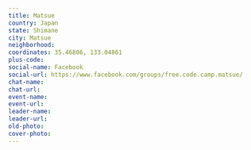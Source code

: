 ```yaml
---
title: Matsue
country: Japan
state: Shimane
city: Matsue
neighborhood: 
coordinates: 35.46806, 133.04861
plus-code:
social-name: Facebook
social-url: https://www.facebook.com/groups/free.code.camp.matsue/
chat-name:
chat-url:
event-name:
event-url:
leader-name:
leader-url:
old-photo: 
cover-photo:
---
```


